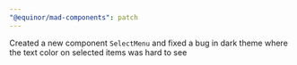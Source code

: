 ```yaml
---
"@equinor/mad-components": patch
---
```


Created a new component `SelectMenu` and fixed a bug in dark theme where the text color on selected
items was hard to see
